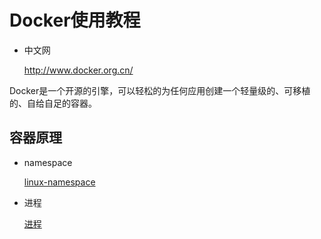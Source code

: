 # Docker使用教程

- 中文网

    http://www.docker.org.cn/

Docker是一个开源的引擎，可以轻松的为任何应用创建一个轻量级的、可移植的、自给自足的容器。

## 容器原理

- namespace

    [linux-namespace](https://github.com/zhangymPerson/learning-notes/blob/master/OS/Linux/Linux-namespace.md)

- 进程

    [进程](https://github.com/zhangymPerson/learning-notes/blob/master/OS/Linux/Linux-%E8%BF%9B%E7%A8%8B.md)


